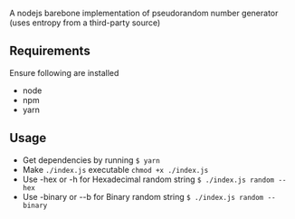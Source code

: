 A nodejs barebone implementation of pseudorandom number generator (uses entropy from a third-party source)

## Requirements
Ensure following are installed
* node
* npm
* yarn

## Usage
* Get dependencies by running `$ yarn`
* Make `./index.js` executable `chmod +x ./index.js`
* Use -hex or -h for Hexadecimal random string `$ ./index.js random --hex`
* Use -binary or --b  for Binary random string `$ ./index.js random --binary`